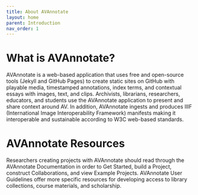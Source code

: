 ```yaml
---
title: About AVAnnotate
layout: home
parent: Introduction
nav_order: 1
---
```


# What is AVAnnotate? 
AVAnnotate is a web-based application that uses free and open-source tools (Jekyll and GitHub Pages) to create static sites on GitHub with playable media, timestamped annotations, index terms, and contextual essays with images, text, and clips. Archivists, librarians, researchers, educators, and students use the AVAnnotate application to present and share context around AV. In addition, AVAnnotate ingests and produces IIIF (International Image Interoperability Framework) manifests making it interoperable and sustainable according to W3C web-based standards. 
# AVAnnotate Resources
Researchers creating projects with AVAnnotate should read through the AVAnnotate Documentation in order to Get Started, build a Project, construct Collaborations, and view Example Projects. AVAnnotate User Guidelines offer more specific resources for developing access to library collections, course materials, and scholarship.
